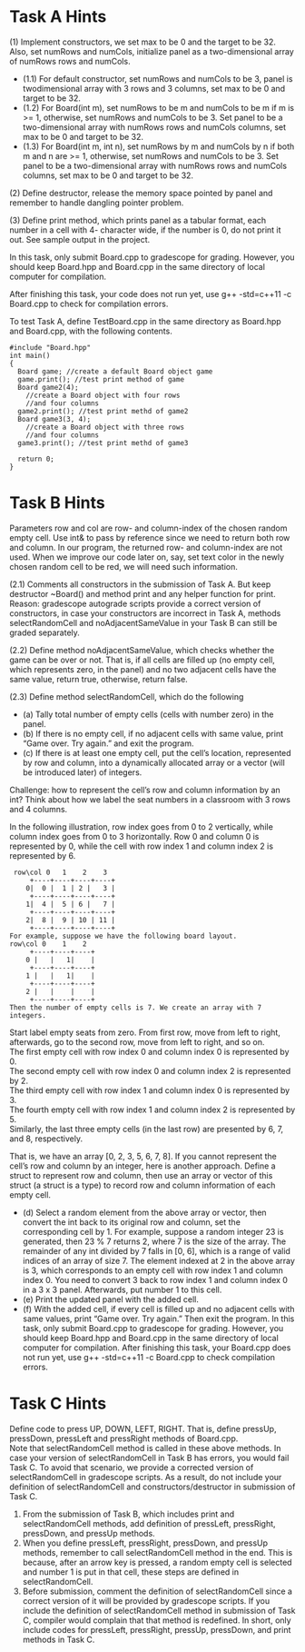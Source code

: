 # Task A Hints
(1) Implement constructors, we set max to be 0 and the target to be 32. Also, set numRows
and numCols, initialize panel as a two-dimensional array of numRows rows and numCols.    
  
- (1.1) For default constructor, set numRows and numCols to be 3, panel is twodimensional array with 3 rows and 3 columns, set max to be 0 and target to be 32.  
- (1.2) For Board(int m), set numRows to be m and numCols to be m if m is >= 1, otherwise,
set numRows and numCols to be 3. Set panel to be a two-dimensional array with
numRows rows and numCols columns, set max to be 0 and target to be 32.  
- (1.3) For Board(int m, int n), set numRows by m and numCols by n if both m and n are >=
1, otherwise, set numRows and numCols to be 3. Set panel to be a two-dimensional
array with numRows rows and numCols columns, set max to be 0 and target to be 32.  
  
(2) Define destructor, release the memory space pointed by panel and remember to handle
dangling pointer problem.
  
(3) Define print method, which prints panel as a tabular format, each number in a cell with 4-
character wide, if the number is 0, do not print it out. See sample output in the project. 
  
In this task, only submit Board.cpp to gradescope for grading. However, you should keep
Board.hpp and Board.cpp in the same directory of local computer for compilation.
  
After finishing this task, your code does not run yet, use g++ -std=c++11 -c Board.cpp to check
for compilation errors.
  
To test Task A, define TestBoard.cpp in the same directory as Board.hpp and Board.cpp, with
the following contents.

```
#include "Board.hpp"
int main()
{
  Board game; //create a default Board object game
  game.print(); //test print method of game
  Board game2(4);
    //create a Board object with four rows
    //and four columns
  game2.print(); //test print methd of game2
  Board game3(3, 4);
    //create a Board object with three rows
    //and four columns
  game3.print(); //test print methd of game3
  
  return 0;
}
```

# Task B Hints
Parameters row and col are row- and column-index of the chosen random empty cell. Use int&
to pass by reference since we need to return both row and column. In our program, the 
returned row- and column-index are not used. When we improve our code later on, say, set
text color in the newly chosen random cell to be red, we will need such information.
  
(2.1) Comments all constructors in the submission of Task A. But keep destructor
~Board() and method print and any helper function for print.
Reason: gradescope autograde scripts provide a correct version of constructors, in
case your constructors are incorrect in Task A, methods selectRandomCell and
noAdjacentSameValue in your Task B can still be graded separately.
  
(2.2) Define method noAdjacentSameValue, which checks whether the game can be over
or not. That is, if all cells are filled up (no empty cell, which represents zero, in the
panel) and no two adjacent cells have the same value, return true, otherwise,
return false.
  
(2.3) Define method selectRandomCell, which do the following  
- (a) Tally total number of empty cells (cells with number zero) in the panel.
- (b) If there is no empty cell, if no adjacent cells with same value, print “Game over. Try
again.” and exit the program.
- (c) If there is at least one empty cell, put the cell’s location, represented by row and
column, into a dynamically allocated array or a vector (will be introduced later) of
integers.   
  
Challenge: how to represent the cell’s row and column information by an int?
Think about how we label the seat numbers in a classroom with 3 rows and 4 columns.
  
In the following illustration, row index goes from 0 to 2 vertically, while column index
goes from 0 to 3 horizontally. Row 0 and column 0 is represented by 0, while the cell
with row index 1 and column index 2 is represented by 6.
```
 row\col 0   1    2    3
     +----+----+----+----+
    0|  0 |  1 | 2 |   3 |
     +----+----+----+----+
    1|  4 |  5 | 6 |   7 |
     +----+----+----+----+
    2|  8 |  9 | 10 | 11 |
     +----+----+----+----+
For example, suppose we have the following board layout.
row\col 0    1    2
     +----+----+----+
    0 |   |   1|    |
     +----+----+----+
    1 |   |   1|    |
     +----+----+----+
    2 |   |    |    |
     +----+----+----+
Then the number of empty cells is 7. We create an array with 7 integers.
```
Start label empty seats from zero. From first row, move from left to right, afterwards,
go to the second row, move from left to right, and so on.  
The first empty cell with row index 0 and column index 0 is represented by 0.  
The second empty cell with row index 0 and column index 2 is represented by 2.  
The third empty cell with row index 1 and column index 0 is represented by 3.  
The fourth empty cell with row index 1 and column index 2 is represented by 5.  
Similarly, the last three empty cells (in the last row) are presented by 6, 7, and 8,
respectively.  
  
That is, we have an array [0, 2, 3, 5, 6, 7, 8].
If you cannot represent the cell’s row and column by an integer, here is another
approach. Define a struct to represent row and column, then use an array or vector of
this struct (a struct is a type) to record row and column information of each empty cell.  
  
- (d) Select a random element from the above array or vector, then convert the int back to
its original row and column, set the corresponding cell by 1.
For example, suppose a random integer 23 is generated, then 23 % 7 returns 2, where
7 is the size of the array. The remainder of any int divided by 7 falls in [0, 6], which is a
range of valid indices of an array of size 7.
The element indexed at 2 in the above array is 3, which corresponds to an empty cell
with row index 1 and column index 0. You need to convert 3 back to row index 1 and
column index 0 in a 3 x 3 panel. Afterwards, put number 1 to this cell.
- (e) Print the updated panel with the added cell.
- (f) With the added cell, if every cell is filled up and no adjacent cells with same values,
print “Game over. Try again.” Then exit the program.
In this task, only submit Board.cpp to gradescope for grading. However, you should keep
Board.hpp and Board.cpp in the same directory of local computer for compilation.
After finishing this task, your Board.cpp does not run yet, use g++ -std=c++11 -c Board.cpp to
check compilation errors.

# Task C Hints
Define code to press UP, DOWN, LEFT, RIGHT. That is, define pressUp, pressDown, pressLeft
and pressRight methods of Board.cpp.  
Note that selectRandomCell method is called in these above methods. In case your version of
selectRandomCell in Task B has errors, you would fail Task C. To avoid that scenario, we provide 
a corrected version of selectRandomCell in gradescope scripts. As a result, do not include your
definition of selectRandomCell and constructors/destructor in submission of Task C.  
1. From the submission of Task B, which includes print and selectRandomCell methods,
add definition of pressLeft, pressRight, pressDown, and pressUp methods.
2. When you define pressLeft, pressRight, pressDown, and pressUp methods, remember to
call selectRandomCell method in the end. This is because, after an arrow key is pressed,
a random empty cell is selected and number 1 is put in that cell, these steps are defined
in selectRandomCell.
3. Before submission, comment the definition of selectRandomCell since a correct version
of it will be provided by gradescope scripts. If you include the definition of
selectRandomCell method in submission of Task C, compiler would complain that that
method is redefined.
In short, only include codes for pressLeft, pressRight, pressUp, pressDown, and print
methods in Task C.
